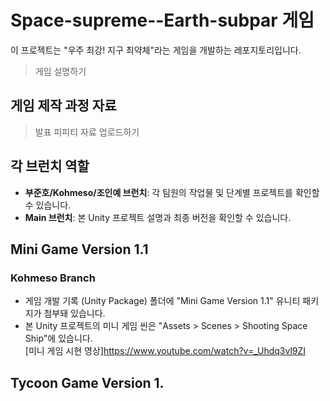 # Space-supreme--Earth-subpar 게임
이 프로젝트는 "우주 최강! 지구 최약체"라는 게임을 개발하는 레포지토리입니다.
> 게임 설명하기


## 게임 제작 과정 자료
> 발표 피피티 자료 업로드하기


## 각 브런치 역할
- **부준호/Kohmeso/조인예 브런치**: 각 팀원의 작업물 및 단계별 프로젝트를 확인할 수 있습니다.
- **Main 브런치**: 본 Unity 프로젝트 설명과 최종 버전을 확인할 수 있습니다.


## Mini Game Version 1.1
### Kohmeso Branch
- 게임 개발 기록 (Unity Package) 폴더에 "Mini Game Version 1.1" 유니티 패키지가 첨부돼 있습니다.
- 본 Unity 프로젝트의 미니 게임 씬은 "Assets > Scenes > Shooting Space Ship"에 있습니다.</br>
  [미니 게임 시현 영상]<https://www.youtube.com/watch?v=_Uhdq3vl9ZI>


## Tycoon Game Version 1.

